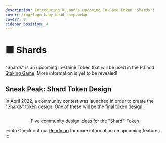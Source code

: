 ```yaml
---
description: Introducing R.Land's upcoming In-Game Token "Shards"!
cover: /img/logo_baby_head_comp.webp
coverY: 0
sidebar_position: 4
---
```


# 🟪 Shards

"Shards" is an upcoming In-Game Token that will be used in the R.Land [Staking Game](//upcoming-features/r.land-staking-game). More information is yet to be revealed!

## Sneak Peak: Shard Token Design

In April 2022, a community contest was launched in order to create the "Shards" token design. One of these will be the final token design:

<center><img src="/img/2022-11-07 15_41_22-spaces_FmS9b8Kbddmm1EFEIZ2J_uploads_CRVwAUZWhx5ynwBhxlJI_Comp_1_1.gif (1920×1080.png" alt="" /><figcaption><p>Five community design ideas for the "Shard"-Token</p></figcaption></center>

:::info
Check out our [Roadmap](//upcoming-features/roadmap) for more information on upcoming features.
:::
